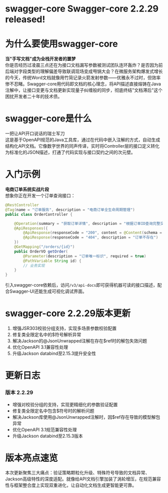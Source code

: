 # swagger-core Swagger-core 2.2.29 released!
# 为什么要使用swagger-core  
**当"手写文档"成为全栈开发者的噩梦**  
你是否经历过凌晨三点还在为接口文档漏写参数被测试团队连环轰炸？是否因为前后端对字段类型的理解偏差导致联调现场变成甩锅大会？在微服务架构爆发式增长的今天，传统Word文档就像用竹简记录火箭发射参数——优雅永不过时，但效率惨不忍睹。Swagger-core用代码即文档的核心理念，将API描述直接熔铸在Java注解中，让接口变更与文档更新实现量子纠缠般的同步，彻底终结"文档滞后"这个困扰开发者二十年的技术债。

# swagger-core是什么  
一把让API开口说话的瑞士军刀  
这是基于OpenAPI规范的Java工具库，通过在代码中嵌入注解的方式，自动生成结构化API文档。它像数字世界的同声传译，实时将Controller层的接口定义转化为标准化的JSON描述，打通了代码实现与接口契约之间的次元壁。

# 入门示例  
**电商订单系统实战片段**  
想象你正在开发一个订单查询接口：  
```java
@RestController
@Tag(name = "订单服务", description = "电商订单全生命周期管理") 
public class OrderController {

    @Operation(summary = "获取订单详情", description = "根据订单ID查询完整交易记录")
    @ApiResponses({
        @ApiResponse(responseCode = "200", content = @Content(schema = @Schema(implementation = OrderVO.class))),
        @ApiResponse(responseCode = "404", description = "订单不存在")
    })
    @GetMapping("/orders/{id}")
    public OrderVO getOrder(
        @Parameter(description = "订单唯一标识", required = true) 
        @PathVariable String id) {
        // 业务实现
    }
}
```
引入swagger-core依赖后，访问`/v3/api-docs`即可获得机器可读的接口描述，配合Swagger-UI还能生成可视化调试界面。

# swagger-core 2.2.29版本更新  
1. 增强JSR303校验分组支持，实现多场景参数校验配置  
2. 修复类全限定名中的$符号解析异常  
3. 解决Jackson的@JsonUnwrapped注解在存在$ref时的解包失效问题  
4. 优化OpenAPI 3.1兼容性处理  
5. 升级Jackson databind至2.15.3提升安全性  

# 更新日志
### 版本 2.2.29  
- 增强对校验分组的支持，实现更精细化的参数验证配置  
- 修复类全限定名中包含$符号时的解析问题  
- 解决Jackson库使用@JsonUnwrapped注解时，因$ref存在导致的模型解包异常  
- 优化OpenAPI 3.1规范兼容性处理  
- 升级Jackson databind至2.15.3版本  

# 版本亮点速览  
本次更新聚焦三大痛点：验证策略颗粒化升级、特殊符号导致的文档异常、Jackson高级特性的深度适配。就像给API文档引擎加装了涡轮增压，在规范兼容性与框架整合度上实现双重进化，让自动化文档生成更智能更可靠。